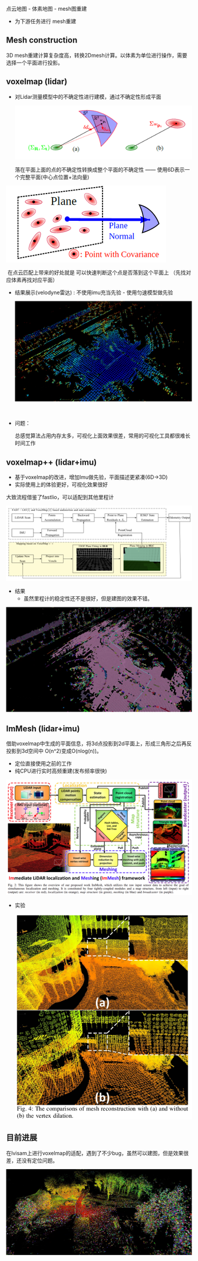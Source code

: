 点云地图 - 体素地图 - mesh图重建

- 为下游任务进行 mesh重建

## Mesh construction

3D mesh重建计算复杂度高，转换2Dmesh计算。以体素为单位进行操作，需要选择一个平面进行投影。



## voxelmap (lidar)

- 对Lidar测量模型中的不确定性进行建模，通过不确定性形成平面

  ![1717080829621](./figure/1717080829621.png)

  落在平面上面的点的不确定性转换成整个平面的不确定性 —— 使用6D表示一个完整平面(中心点位置+法向量)

![image-20240530225434936](./figure/image-20240530225434936.png)

​	在点云匹配上带来的好处就是 可以快速判断这个点是否落到这个平面上 （先找对应体素再找对应平面）



- 结果展示(velodyne雷达) : 不使用imu充当先验 - 使用匀速模型做先验

  ![image-20240530230603836](./figure/image-20240530230603836.png)

​	

- 问题：

  总感觉算法占用内存太多，可视化上面效果很差，常用的可视化工具都很难长时间工作





## voxelmap++ (lidar+imu)

- 基于voxelmap的改进，增加Imu做先验，平面描述更紧凑(6D->3D)
- 实际使用上的体验更好，可视化效果很好



大致流程借鉴了fastlio，可以适配到其他里程计

![image-20240530230854725](./figure/image-20240530230854725.png)



- 结果
  - 虽然里程计的稳定性还不是很好，但是建图的效果不错。

![image-20240530231330181](./figure/image-20240530231330181.png)



## ImMesh (lidar+imu)

 借助voxelmap中生成的平面信息，将3d点投影到2d平面上，形成三角形之后再反投影到3d空间中 O(n^2)变成O(nlog(n))。

- 定位直接使用之前的工作
- 纯CPU进行实时高频重建(发布频率很快)

![image-20240407211446720](figure/image-20240407211446720.png)

- 实验

  ![image-20240407201613402](figure/image-20240407201613402.png)



## 目前进展

在lvisam上进行voxelmap的适配，遇到了不少bug，虽然可以建图，但是效果很差，还没有定位问题。

![image-20240530232637311](./figure/image-20240530232637311.png)
